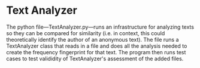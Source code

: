 # Text Analyzer

The python file—TextAnalyzer.py—runs an infrastructure for analyzing texts so they can be compared for similarity (i.e. in context, this could theoretically identify the author of an anonymous text). The file runs a TextAnalyzer class that reads in a file and does all the analysis needed to create the frequency fingerprint for that text. The program then runs test cases to test valididity of TextAnalyzer's assessment of the added files.
